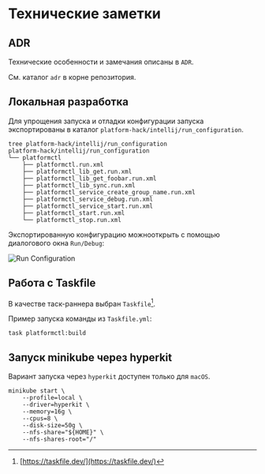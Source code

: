 # Технические заметки

## ADR

Технические особенности и замечания описаны в `ADR`.

См. каталог `adr` в корне репозитория.

## Локальная разработка

Для упрощения запуска и отладки конфигурации запуска экспортированы в
каталог `platform-hack/intellij/run_configuration`.

```shell
tree platform-hack/intellij/run_configuration
platform-hack/intellij/run_configuration
└── platformctl
    ├── platformctl.run.xml
    ├── platformctl_lib_get.run.xml
    ├── platformctl_lib_get_foobar.run.xml
    ├── platformctl_lib_sync.run.xml
    ├── platformctl_service_create_group_name.run.xml
    ├── platformctl_service_debug.run.xml
    ├── platformctl_service_start.run.xml
    ├── platformctl_start.run.xml
    └── platformctl_stop.run.xml
```

Экспортированную конфигурацию можнооткрыть с помощью диалогового
окна `Run/Debug`:

![Run Configuration](/assets/exported_run_configuration.png)

## Работа с Taskfile

В качестве таск-раннера выбран `Taskfile`[^taskfile].

Пример запуска команды из `Taskfile.yml`:

```shell
task platformctl:build
```

## Запуск minikube через hyperkit

Вариант запуска через `hyperkit` доступен только для `macOS`.

```shell
minikube start \
    --profile=local \
    --driver=hyperkit \
    --memory=16g \
    --cpus=8 \
    --disk-size=50g \
    --nfs-share="${HOME}" \
    --nfs-shares-root="/"
```

[^taskfile]: [https://taskfile.dev/](https://taskfile.dev/)
